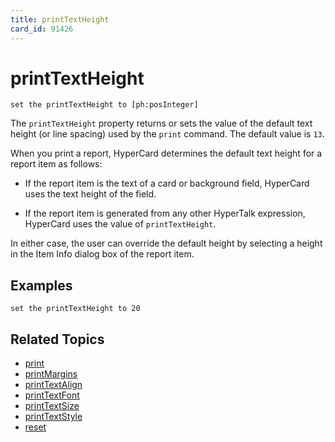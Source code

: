 ```yaml
---
title: printTextHeight
card_id: 91426
---
```


# printTextHeight

```
set the printTextHeight to [ph:posInteger]
```

The `printTextHeight` property returns or sets the value of the default text height (or line spacing) used by the `print` command. The default value is `13`.

When you print a report, HyperCard determines the default text height for a report item as follows:

* If the report item is the text of a card or background field, HyperCard uses the text height of the field.

* If the report item is generated from any other HyperTalk expression, HyperCard uses the value of `printTextHeight`.

In either case, the user can override the default height by selecting a height in the Item Info dialog box of the report item.

## Examples

```
set the printTextHeight to 20
```

## Related Topics

* [print](/HyperTalkReference/commands/print)
* [printMargins](/HyperTalkReference/properties/printMargins)
* [printTextAlign](/HyperTalkReference/properties/printTextAlign)
* [printTextFont](/HyperTalkReference/properties/printTextFont)
* [printTextSize](/HyperTalkReference/properties/printTextSize)
* [printTextStyle](/HyperTalkReference/properties/printTextStyle)
* [reset](/HyperTalkReference/commands/reset)
